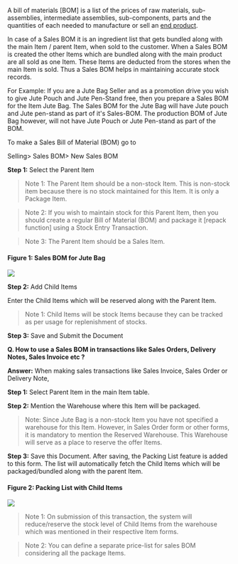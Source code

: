 A bill of materials [BOM] is a list of the prices of raw materials, sub-
assemblies, intermediate assemblies, sub-components, parts and the quantities
of each needed to manufacture or sell an [end
product](http://en.wikipedia.org/wiki/Product_\(business\)).

  

In case of a Sales BOM it is an ingredient list that gets bundled along with
the main Item / parent Item, when sold to the customer. When a Sales BOM is
created the other Items which are bundled along with the main product are all
sold as one Item. These  Items are deducted from the stores when the main Item
is sold. Thus a Sales BOM helps in  maintaining accurate stock records.

  

For Example: If you are a Jute Bag Seller and as a promotion drive you wish to
give Jute Pouch and Jute Pen-Stand free, then you prepare a Sales BOM for the
Item Jute Bag. The Sales BOM for the Jute Bag will have Jute pouch and Jute
pen-stand as part of it's Sales-BOM. The production BOM of Jute Bag however,
will not have Jute Pouch or Jute Pen-stand as part of the BOM.

  

To make a Sales Bill of Material (BOM) go to

  

Selling> Sales BOM> New Sales BOM

  

__Step 1:__ Select the Parent Item

> Note 1: The Parent Item should be a non-stock Item. This is non-stock item
because there is no stock maintained for this Item. It is only a Package Item.

> Note 2: If you wish to maintain stock for this Parent Item, then you should
create a regular Bill of Material (BOM) and package it [repack function] using
a Stock Entry Transaction.  

> Note 3: The Parent Item should be a Sales Item.

  

#### Figure 1: Sales BOM for Jute Bag

![](assets/frappe_io/images/erpnext/sales-bom-.png)  

  

__Step 2:__ Add Child Items

Enter the Child Items which will be reserved along with the Parent Item.  

> Note 1: Child Items will be stock Items because they can be tracked as per
usage for replenishment of stocks.

  

__Step 3:__ Save  and Submit the Document

  
**Q. How to use a Sales BOM in transactions like Sales Orders, Delivery Notes, Sales Invoice etc ?**

__Answer:__ When making sales transactions like Sales Invoice, Sales Order or
Delivery Note,

__Step 1:__ Select Parent Item in the main Item table.  

__Step 2:__ Mention the Warehouse where this Item will be packaged.  

> Note: Since Jute Bag is a non-stock Item you have not specified a warehouse
for this Item. However, in Sales Order form or other forms, it is mandatory to
mention the Reserved Warehouse. This Warehouse will serve as a place to
reserve the offer Items.

__Step 3:__ Save this Document. After saving, the Packing List feature is added to this form. The list will automatically fetch the Child Items which will be packaged/bundled along with the parent Item.

  

#### Figure 2: Packing List with Child Items

![](assets/frappe_io/images/erpnext/sales-bom-usein-so.png)  

  

> Note 1: On submission of this transaction, the system will reduce/reserve the
stock level of Child Items from the warehouse which was mentioned in their
respective Item forms.  

> Note 2: You can define a separate price-list for sales BOM considering all the
package Items.

  